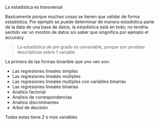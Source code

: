La estadistica es transversal

Basicamente porque muchas cosas se tienen que validar de forma estadistica. Por ejemplo se puede determinar de manera estadistica parte de la data de una base de datos, la estadistica está en todo; no tendría sentido ver un montón de datos sin saber que singnifica por ejemplo el accuracy

> La estadistica de pre grado es univariable, porque son pruebas descripticas sobre 1 variable

La primera de las formas bivarible que uno ven son:

- Las regresiones lineales simples
- Las regresiones lineales multiples
- Las regresiones lineales multiples con variables binarias
- Las regresiones lineales binarias
- Analisis factorial
- Analisis de correspondencias
- Analisis discriminantes
- Arbol de decisión

Todas estas tiene 2 o más variables